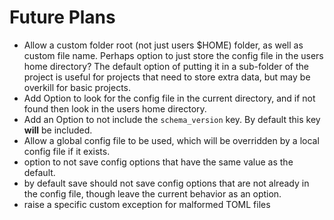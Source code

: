 # Future Plans

- Allow a custom folder root (not just users $HOME) folder, as well as custom
  file name. Perhaps option to just store the config file in the users home
  directory? The default option of putting it in a sub-folder of the project is
  useful for projects that need to store extra data, but may be overkill for
  basic projects.
- Add Option to look for the config file in the current directory, and if not
  found then look in the users home directory.
- Add an Option to not include the `schema_version` key. By default this key
  **will** be included.
- Allow a global config file to be used, which will be overridden by a local
  config file if it exists.
- option to not save config options that have the same value as the default.
- by default save should not save config options that are not already in the
  config file, though leave the current behavior as an option.
- raise a specific custom exception for malformed TOML files
